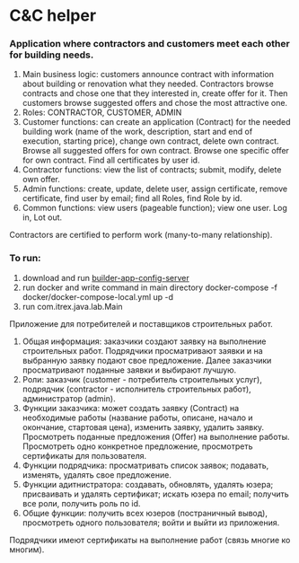 # C&C helper

### Application where contractors and customers meet each other for building needs.

1. Main business logic: customers announce contract with information about building or renovation what they needed.
   Contractors browse contracts and chose one that they interested in, create offer for it. Then customers browse
   suggested offers and chose the most attractive one.
2. Roles: CONTRACTOR, CUSTOMER, ADMIN
3. Customer functions: can create an application (Contract) for the needed building work (name of the work, description,
   start and end of execution, starting price), change own contract, delete own contract. Browse all suggested offers
   for own contract. Browse one specific offer for own contract. Find all certificates by user id.
4. Contractor functions: view the list of contracts; submit, modify, delete own offer.
5. Admin functions: create, update, delete user, assign certificate, remove certificate, find user by email; find all
   Roles, find Role by id.
6. Common functions: view users (pageable function); view one user. Log in, Lot out.

Contractors are certified to perform work (many-to-many relationship).

### To run: 
1. download and run [builder-app-config-server](https://github.com/Ilia911/builder-app-config-server)
2. run docker and write command in main directory docker-compose -f docker/docker-compose-local.yml up -d
3. run com.itrex.java.lab.Main

Приложение для потребителей и поставщиков строительных работ.

1. Общая информация: заказчики создают заявку на выполнение строительных работ. Подрядчики просматривают заявки и на
   выбранную заявку подают свое предложение. Далее заказчики просматривают поданные заявки и выбирают лучшую.
2. Роли: заказчик (customer - потребитель строительных услуг), подрядчик (contractor - исполнитель строительных работ),
   администратор (admin).
3. Функции заказчика: может создать заявку (Contract) на необходимые работы (название работы, описане, начало и
   окончание, стартовая цена), изменить заявку, удалить заявку. Просмотреть поданные предложения (Offer) на выполнение
   работы. Просмотреть одно конкретное предложение, просмотреть сертификаты для пользователя.
4. Функции подрядчика: просматривать список заявок; подавать, изменять, удалять свое предложение.
4. Функции адитнистратора: создавать, обновлять, удалять юзера; присваивать и удалять сертификат; искать юзера по email;
   получить все роли, получить роль по id.
5. Общие функции: получить всех юзеров (постраничный вывод), просмотреть одного пользователя; войти и выйти из
   приложения.

Подрядчики имеют сертификаты на выполнение работ (связь многие ко многим).